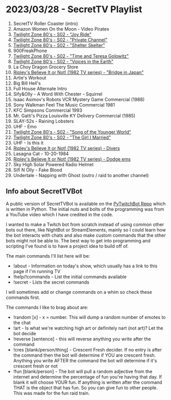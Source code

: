 # 2023/03/28 - SecretTV Playlist

1. SecretTV Roller Coaster (intro)
2. Amazon Women On the Moon - Video Pirates
3. [Twilight Zone 80's - S02 - "Joy Ride"](https://en.wikipedia.org/wiki/Joy_Ride_(The_Twilight_Zone))
4. [Twilight Zone 80's - S02 - "Private Channel"](https://en.wikipedia.org/wiki/Private_Channel)
5. [Twilight Zone 80's - S02 - "Shelter Skelter"](https://en.wikipedia.org/wiki/Shelter_Skelter)
6. 900FreakPhone
7. [Twilight Zone 80's - S02 - "Time and Teresa Golowitz"](https://en.wikipedia.org/wiki/Time_and_Teresa_Golowitz)
8. [Twilight Zone 80's - S02 - "Voices in the Earth"](https://en.wikipedia.org/wiki/Voices_in_the_Earth)
9. La Choy Dragon Grocery Store
10. [Ripley's Believe It or Not! (1982 TV series) - "Bridge in Japan"](https://en.wikipedia.org/wiki/Ripley%27s_Believe_It_or_Not!_(1982_TV_series))
11. Artie's Workout
12. Big Bill Hell's
13. Full House Alternate Intro
14. Sify&Olly - A Word With Chester - Squirrel
15. Isaac Asimov's Robots VCR Mystery Game Commercial (1988)
16. Sony Walkman Feel The Music Commercial 1981
17. KFC Simpsons Commercial 1993
18. Mr. Gatti's Pizza Louisville KY Delivery Commercial (1985)
19. SLAY-52s - Raining Lobsters
20. UHF - Emo
21. [Twilight Zone 80's - S02 - "Song of the Younger World"](https://en.wikipedia.org/wiki/Song_of_the_Younger_World)
22. [Twilight Zone 80's - S02 - "The Girl I Married"](https://en.wikipedia.org/wiki/The_Girl_I_Married)
23. UHF - Is this it
24. [Ripley's Believe It or Not! (1982 TV series) - Divers](https://en.wikipedia.org/wiki/Ripley%27s_Believe_It_or_Not!_(1982_TV_series))
25. Lasagna Cat - 10-20-1984
26. [Ripley's Believe It or Not! (1982 TV series) - Dodge ems](https://en.wikipedia.org/wiki/Ripley%27s_Believe_It_or_Not!_(1982_TV_series))
27. Sky High Solar Powered Radio Helmet
28. Sifl N Olly - Fake Blood
29. Undertale - Napping with Ghost (outro / raid to another channel)


## Info about SecretTVBot

A public version of SecretTVBot is available on the [PyTwitchBot Repo](https://github.com/awbored/PyTwitchBot) which is written in Python.  The initial nuts and bolts of the programming was from a YouTube video which I have credited in the code.

I wanted to make a Twitch bot from scratch instead of using common other bots out there, like NightBot or StreamElements, mainly so I could learn how the bot interacts with chats and also make custom commands that the other bots might not be able to.  The best way to get into programming and scripting I've found is to have a project idea to build off of.

The main commands I'll list here will be:

 - !about - Information on today's show, which usually has a link to this page if I'm running TV
 - !help/!commands - List the initial commands available
 - !secret - Lists the secret commands

I will sometimes add or change commands on a whim so check these commands first.

The commands I like to brag about are:

 - !random [x] - x = number.  This will dump a random number of emotes to the chat
 - !art - Is what we're watching high art or definitely nart (not art)?  Let the bot decide
 - !reverse [sentence] - this will reverse anything you write after the command
 - !cres [blank/person/thing] - Crescent Fresh decider.  If no entry is after the command then the bot will determine if YOU are crescent fresh.  Anything you write AFTER the command the bot will determine if it's crescent fresh or not
 - !fun [blank/person] - The bot will pull a random adjective from the internet and determine the percentage of fun you're having that day.  If blank it will choose YOUR fun.  If anything is written after the command THAT is the object that has fun.  So you can give fun to other people.  This was made for the fun raid train.
